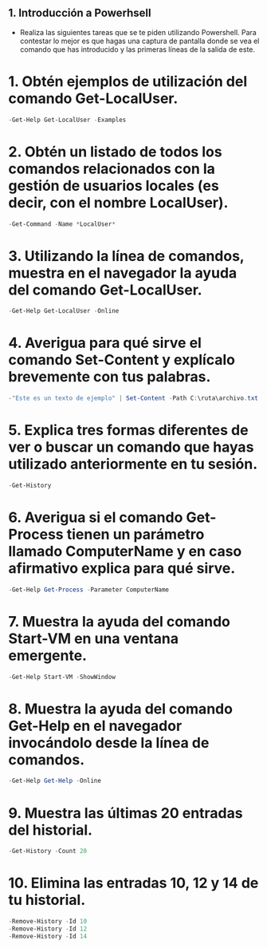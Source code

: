 ## 1. Introducción a Powerhsell

- Realiza las siguientes tareas que se te piden utilizando Powershell. Para contestar lo mejor es que hagas una captura de pantalla donde se vea el comando que has introducido y las primeras líneas de la salida de este.

# 1. Obtén ejemplos de utilización del comando Get-LocalUser.
```powershell
-Get-Help Get-LocalUser -Examples
```
# 2. Obtén un listado de todos los comandos relacionados con la gestión de usuarios locales (es decir, con el nombre LocalUser).
```powershell
-Get-Command -Name *LocalUser*
```
# 3. Utilizando la línea de comandos, muestra en el navegador la ayuda del comando Get-LocalUser.
```powershell
-Get-Help Get-LocalUser -Online
```
# 4. Averigua para qué sirve el comando Set-Content y explícalo brevemente con tus palabras.
```powershell
-"Este es un texto de ejemplo" | Set-Content -Path C:\ruta\archivo.txt
```
# 5. Explica tres formas diferentes de ver o buscar un comando que hayas utilizado anteriormente en tu sesión.
```powershell
-Get-History
```
# 6. Averigua si el comando Get-Process tienen un parámetro llamado ComputerName y en caso afirmativo explica para qué sirve.
```powershell
-Get-Help Get-Process -Parameter ComputerName
```
# 7. Muestra la ayuda del comando Start-VM en una ventana emergente.
```powershell
-Get-Help Start-VM -ShowWindow
```
# 8. Muestra la ayuda del comando Get-Help en el navegador invocándolo desde la línea de comandos.
```powershell
-Get-Help Get-Help -Online
```
# 9. Muestra las últimas 20 entradas del historial.
```powershell
-Get-History -Count 20
```
# 10. Elimina las entradas 10, 12 y 14 de tu historial.
```powershell
-Remove-History -Id 10
-Remove-History -Id 12
-Remove-History -Id 14
```